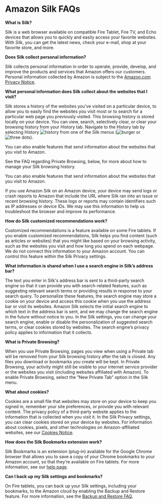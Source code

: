Amazon Silk FAQs
================

**What is Silk?**

Silk is a web browser available on compatible Fire Tablet, Fire TV, and Echo devices that allows you to quickly and easily access your favorite websites. With Silk, you can get the latest news, check your e-mail, shop at your favorite store, and more.

**Does Silk collect personal information?**

Silk collects personal information in order to operate, provide, develop, and improve the products and services that Amazon offers our customers. Personal information collected by Amazon is subject to the [Amazon.com Privacy Notice](https://www.amazon.com/privacy).

**What personal information does Silk collect about the websites that I visit?**

Silk stores a history of the websites you’ve visited on a particular device, to allow you to easily find the websites you visit most or to search for a particular web page you previously visited. This browsing history is stored locally on your device. You can view, search, selectively clear, or clear your browsing history from your History tab. Navigate to the History tab by selecting History ![history](https://m.media-amazon.com/images/G/01/support_images/GUID-D466ADFD-9C06-4851-A2A3-825D5ED1565E_en-US.jpg) from one of the Silk menus (![burger](https://m.media-amazon.com/images/G/01/support_images/GUID-512A76B7-C038-4242-B51E-6EECED8FFA3D_en-US.png) or ![three dots](https://m.media-amazon.com/images/G/01/support_images/GUID-C964D580-E8A4-4E5C-8B35-6DA195BFB292_en-US.png)).

You can also enable features that send information about the websites that you visit to Amazon.

See the FAQ regarding Private Browsing, below, for more about how to manage your Silk browsing history.

You can also enable features that send information about the websites that you visit to Amazon.

If you use Amazon Silk on an Amazon device, your device may send logs or crash reports to Amazon that include the URL where Silk ran into an issue or recent browsing history. These logs or reports may contain identifiers such as IP addresses or device IDs. We may use this information to help us troubleshoot the browser and improve its performance.

**How do Silk customized recommendations work?**

Customized recommendations is a feature available on some Fire tablets. If you enable customized recommendations, Silk helps you find content (such as articles or websites) that you might like based on your browsing activity, such as the websites you visit and how long you spend on each webpage. We do not connect this information to your Amazon account. You can control this feature within the Silk Privacy settings.

**What information is shared when I use a search engine in Silk’s address bar?**

The text you enter in Silk's address bar is sent to a third-party search engine so that it can provide you with search-related features, such as suggesting relevant search terms or providing results in response to your search query. To personalize these features, the search engine may store a cookie on your device and access this cookie when you use the address bar or visit its websites. Amazon Silk selects the initial search engine to which text in the address bar is sent, and we may change the search engine in the future without notice to you. In the Silk settings, you can change your search engine, enable or disable the personalization of suggested search terms, or clear cookies stored by websites. The search engine’s privacy policy applies to information that it collects.

**What is Private Browsing?**

When you use Private Browsing, pages you view when using a Private tab will be removed from your Silk browsing history after the tab is closed. Any files you download or bookmarks you create will be kept. In Private Browsing, your activity might still be visible to your internet service provider or the websites you visit (including websites affiliated with Amazon). To enable Private Browsing, select the “New Private Tab” option in the Silk menu.

**What about cookies?**

Cookies are a small file that websites may store on your device to keep you signed in, remember your site preferences, or provide you with relevant content. The privacy policy of a third-party website applies to the information that is collected when you visit it. In the Silk Privacy settings, you can clear cookies stored on your device by websites. For information about cookies, pixels, and other technologies on Amazon-affiliated websites, see our [Cookies Notice](https://www.amazon.com/gp/help/customer/display.html?nodeId=GVASXV5UZ64R4Y25).

**How does the Silk Bookmarks extension work?**

Silk Bookmarks is an extension (plug-in) available for the Google Chrome browser that allows you to save a copy of your Chrome bookmarks to your Amazon account, so that they’re available on Fire tablets. For more information, see our [help page](https://www.amazon.com/gp/help/customer/display.html?nodeId=201829650).

**Can I back up my Silk settings and bookmarks?**

On Fire tablets, you can back up your Silk settings, including your bookmarks, to the Amazon cloud by enabling the Backup and Restore feature. For more information, see the [Backup and Restore FAQ](https://www.amazon.com/gp/help/customer/display.html?nodeId=201604180).